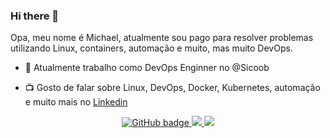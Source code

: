 ### Hi there 👋
Opa, meu nome é Michael, atualmente sou pago para resolver problemas utilizando Linux, containers, automação e muito, mas muito DevOps. 

- :rocket: Atualmente trabalho como DevOps Enginner no @Sicoob

- :tv: Gosto de falar sobre Linux, DevOps, Docker, Kubernetes, automação e muito mais no [Linkedin](https://www.linkedin.com/in/moreiramelo/)


<p align="center">
  <a href="https://github.com/michaelmoreira?tab=followers">
    <img src="https://img.shields.io/github/followers/michaelmoreira?label=Github&logo=GitHub&style=for-the-badge" alt="GitHub badge" />
  </a>
  <a href="https://twitter.com/_michaelmoreira">
    <img src="https://img.shields.io/twitter/follow/_michaelmoreira?label=Twitter&logo=twitter&style=for-the-badge" />
  </a>
  <a href="https://www.linkedin.com/in/moreiramelo/">
    <img src="https://img.shields.io/badge/LinkedIn-0077B5?style=for-the-badge&logo=linkedin&logoColor=white" />
  </a>
  </p>
<!--
**michaelmoreira/michaelmoreira** is a ✨ _special_ ✨ repository because its `README.md` (this file) appears on your GitHub profile.

Here are some ideas to get you started:

- 🔭 I’m currently working on ...
- 🌱 I’m currently learning ...
- 👯 I’m looking to collaborate on ...
- 🤔 I’m looking for help with ...
- 💬 Ask me about ...
- 📫 How to reach me: ...
- 😄 Pronouns: ...
- ⚡ Fun fact: ...
-->
